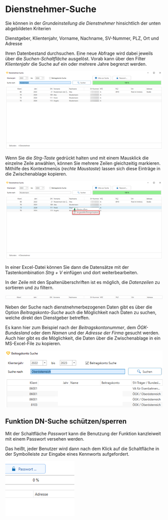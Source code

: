 # Dienstnehmer-Suche

Sie können in der *Grundeinstellung die Dienstnehmer* hinsichtlich der unten abgebildeten Kriterien

Dienstgeber, Klientenjahr, Vorname, Nachname, SV-Nummer, PLZ, Ort und Adresse

Ihren Datenbestand durchsuchen. Eine neue Abfrage wird dabei jeweils über die *Suchen-Schaltfläche* ausgelöst. Vorab kann über den Filter *Klientenjahr* die Suche auf ein oder mehrere Jahre begrenzt werden.

![Image](<img/imageA18.png>)

Wenn Sie die *Strg-Taste* gedrückt halten und mit einem Mausklick die einzelne Zeile anwählen, können Sie mehrere Zeilen gleichzeitig
markieren. Mithilfe des Kontextmenüs (*rechte Maustaste*) lassen sich diese Einträge in die Zwischenablage kopieren.

![Image](<img/imageA19.png>)

In einer Excel-Datei können Sie dann die Datensätze mit der Tastenkombination *Strg + V* einfügen und dort weiterbearbeiten.

In der Zeile mit den Spaltenüberschriften ist es möglich, die *Datenzeilen* zu sortieren und zu filtern.

![Image](<img/imageA20.png>)

Neben der Suche nach dienstnehmerbezogenen Daten gibt es über die Option *Beitragskonto-Suche* auch die Möglichkeit nach Daten zu suchen, welche direkt den Dienstgeber betreffen.

Es kann hier zum Beispiel nach der *Beitragskontonummer*, dem *ÖGK-Bundesland* oder dem *Namen* und der *Adresse der Firma* gesucht werden. Auch hier gibt es die Möglichkeit, die Daten über die Zwischenablage in ein MS-Excel-File zu kopieren.

![Image](<img/imageA21.png>)

## Funktion DN-Suche schützen/sperren

Mit der Schaltfläche *Passwort* kann die Benutzung der Funktion kanzleiweit mit einem Passwort versehen werden.

Das heißt, jeder Benutzer wird dann nach dem Klick auf die Schaltfläche in der Symbolleiste zur Eingabe eines Kennworts aufgefordert.

![Image](<img/imageA22.png>)